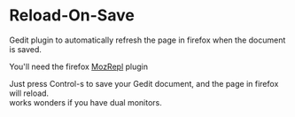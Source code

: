 Reload-On-Save
==============

Gedit plugin to automatically refresh the page in firefox  when the document is saved.  

You'll need the firefox [MozRepl](https://github.com/bard/mozrepl/wiki/) plugin  

Just press Control-s to save your Gedit document, and the page in firefox will reload.  
works wonders if you have dual monitors.
